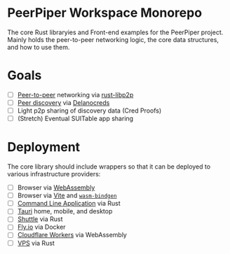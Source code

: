 # PeerPiper Workspace Monorepo

The core Rust libraryies and Front-end examples for the PeerPiper project. Mainly holds the peer-to-peer networking logic, the core data structures, and how to use them.

# Goals

- [ ] [Peer-to-peer](https://en.wikipedia.org/wiki/Peer-to-peer) networking via [rust-libp2p](https://libp2p.io/)
- [ ] [Peer discovery](https://en.wikipedia.org/wiki/Peer_discovery) via [Delanocreds](https://github.com/DougAnderson444/delanocreds)
- [ ] Light p2p sharing of discovery data (Cred Proofs)
- [ ] (Stretch) Eventual SUITable app sharing

# Deployment

The core library should include wrappers so that it can be deployed to various infrastructure providers:

- [ ] Browser via [WebAssembly](https://en.wikipedia.org/wiki/WebAssembly)
- [ ] Browser via [Vite](https://vitejs.dev/) and [`wasm-bindgen`](https://rustwasm.github.io/docs/wasm-bindgen/)
- [ ] [Command Line Application](https://en.wikipedia.org/wiki/Command-line_interface) via Rust
- [ ] [Tauri](https://tauri.studio/) home, mobile, and desktop
- [ ] [Shuttle](https://shuttle.dev/) via Rust
- [ ] [Fly.io](https://fly.io/) via Docker
- [ ] [Cloudflare Workers](https://workers.cloudflare.com/) via WebAssembly
- [ ] [VPS](https://en.wikipedia.org/wiki/Virtual_private_server) via Rust
